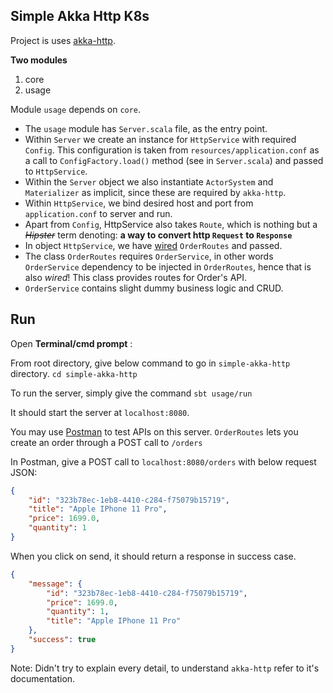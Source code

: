 ## Simple Akka Http K8s

Project is uses [akka-http](https://doc.akka.io/docs/akka-http/current/introduction.html#using-akka-http).

**Two modules**
 1. core
 2. usage

Module `usage` depends on `core`.

- The `usage` module has `Server.scala` file, as the entry point.
- Within `Server`  we create an instance for `HttpService` with required `Config`. This configuration is taken from `resources/application.conf` as a call to `ConfigFactory.load()` method (see in `Server.scala`) and passed to `HttpService`.
- Within the `Server` object we also instantiate `ActorSystem` and `Materializer` as implicit, since these are required by `akka-http`.
- Within `HttpService`, we bind desired host and port from `application.conf` to server and run.
- Apart from `Config`, HttpService also takes `Route`, which is nothing but a *~~Hipster~~* term denoting:  **a way to convert http `Request` to `Response`**
- In object `HttpService`, we have [wired](https://github.com/softwaremill/macwire) `OrderRoutes` and passed.
- The class `OrderRoutes` requires `OrderService`, in other words `OrderService` dependency to be injected in `OrderRoutes`, hence that is also *wired*! This class provides routes for Order's API.
- `OrderService` contains slight dummy business logic and CRUD.

## Run
Open **Terminal/cmd prompt** :

From root directory, give below command to go in `simple-akka-http` directory.
`cd simple-akka-http`

To run the server, simply give the command
`sbt usage/run`

It should start the server at `localhost:8080`.

You may use [Postman](https://www.getpostman.com) to test APIs on this server. `OrderRoutes` lets you create an order through a POST call to `/orders`

In Postman, give a POST call to `localhost:8080/orders` with below request JSON:
```json
{
	"id": "323b78ec-1eb8-4410-c284-f75079b15719",
	"title": "Apple IPhone 11 Pro",
	"price": 1699.0,
	"quantity": 1
}
```

When you click on send, it should return a response in success case.
```json
{
    "message": {
        "id": "323b78ec-1eb8-4410-c284-f75079b15719",
        "price": 1699.0,
        "quantity": 1,
        "title": "Apple IPhone 11 Pro"
    },
    "success": true
}
```

Note: Didn't try to explain every detail, to understand `akka-http` refer to it's documentation.